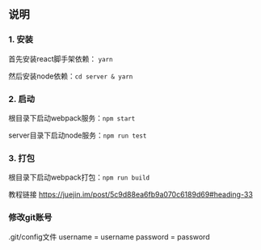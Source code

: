 ## 说明

### 1. 安装

首先安装react脚手架依赖： ```yarn```

然后安装node依赖：```cd server & yarn```

### 2. 启动

根目录下启动webpack服务：```npm start```

server目录下启动node服务：```npm run test```

### 3. 打包
根目录下启动webpack打包：```npm run build```

教程链接
https://juejin.im/post/5c9d88ea6fb9a070c6189d69#heading-33


### 修改git账号
.git/config文件
username = username
password = password